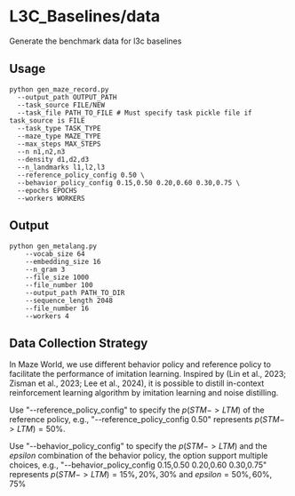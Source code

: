 # L3C_Baselines/data
Generate the benchmark data for l3c baselines

## Usage
```shell
python gen_maze_record.py 
  --output_path OUTPUT_PATH
  --task_source FILE/NEW
  --task_file PATH_TO_FILE # Must specify task pickle file if task_source is FILE
  --task_type TASK_TYPE
  --maze_type MAZE_TYPE
  --max_steps MAX_STEPS
  --n n1,n2,n3
  --density d1,d2,d3
  --n_landmarks l1,l2,l3
  --reference_policy_config 0.50 \
  --behavior_policy_config 0.15,0.50 0.20,0.60 0.30,0.75 \
  --epochs EPOCHS
  --workers WORKERS
```

## Output
```shell
python gen_metalang.py 
	--vocab_size 64
	--embedding_size 16
	--n_gram 3
	--file_size 1000
	--file_number 100
	--output_path PATH_TO_DIR
	--sequence_length 2048 
	--file_number 16
	--workers 4
```

## Data Collection Strategy
In Maze World, we use different behavior policy and reference policy to facilitate the performance of imitation learning.
Inspired by (Lin et al., 2023; Zisman et al., 2023; Lee et al., 2024), it is possible to distill in-context reinforcement learning algorithm by imitation learning and noise distilling.

Use "--reference_policy_config" to specify the $p(STM->LTM)$ of the reference policy, e.g., "--reference_policy_config 0.50" represents $p(STM->LTM) = 50\%$.

Use "--behavior_policy_config" to specify the $p(STM->LTM)$ and the $epsilon$ combination of the behavior policy, the option support multiple choices, e.g., "--behavior_policy_config 0.15,0.50 0.20,0.60 0.30,0.75" represents $p(STM->LTM) = 15\%, 20\%, 30\%$ and $epsilon = 50\%, 60\%, 75\%$
